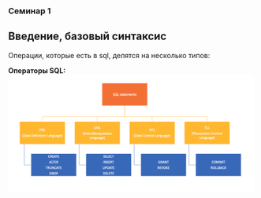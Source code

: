 ### Семинар 1 

## Введение, базовый синтаксис

Операции, которые есть в sql, делятся на несколько типов: 

**Операторы SQL:**
<img src="images/img0_sql_statements.png"  width="500">



